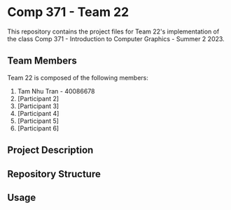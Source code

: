 # Comp 371 - Team 22

This repository contains the project files for Team 22's implementation of the class Comp 371 - Introduction to Computer Graphics - Summer 2 2023.

## Team Members

Team 22 is composed of the following members:

1. Tam Nhu Tran - 40086678
2. [Participant 2]
3. [Participant 3]
4. [Participant 4]
5. [Participant 5]
6. [Participant 6]

## Project Description

## Repository Structure

## Usage
